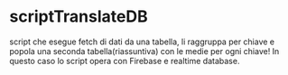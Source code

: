 # scriptTranslateDB
script che esegue fetch di dati da una tabella, li raggruppa per chiave e popola una seconda tabella(riassuntiva) con le medie per ogni chiave!
In questo caso lo script opera con Firebase e realtime database.
